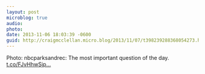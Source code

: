 ```yaml
---
layout: post
microblog: true
audio: 
photo: 
date: 2013-11-06 18:03:39 -0600
guid: http://craigmcclellan.micro.blog/2013/11/07/t398239288368054273.html
---
```

Photo: nbcparksandrec: The most important question of the day. [t.co/FJvHhwSjp...](http://t.co/FJvHhwSjp5)
